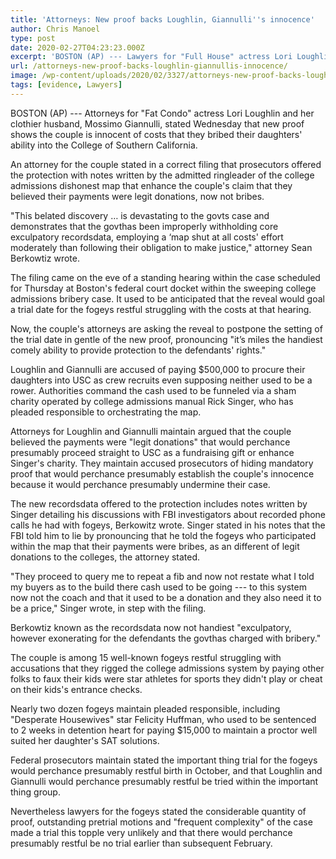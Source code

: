```yaml
---
title: 'Attorneys: New proof backs Loughlin, Giannulli''s innocence'
author: Chris Manoel
type: post
date: 2020-02-27T04:23:23.000Z
excerpt: 'BOSTON (AP) --- Lawyers for "Full House" actress Lori Loughlin and her fashion designer husband, Mossimo Giannulli, said Wednesday that new evidence shows the couple is innocent of charges that they bribed their daughters'' way into the University of Southern California.An attorney for the couple said in a legal filing that prosecutors provided the defense&hellip;'
url: /attorneys-new-proof-backs-loughlin-giannullis-innocence/
image: /wp-content/uploads/2020/02/3327/attorneys-new-proof-backs-loughlin-giannullis-innocence.jpg
tags: [evidence, Lawyers]
---
```


BOSTON (AP) --- Attorneys for "Fat Condo" actress Lori Loughlin and her clothier husband, Mossimo Giannulli, stated Wednesday that new proof shows the couple is innocent of costs that they bribed their daughters' ability into the College of Southern California.

An attorney for the couple stated in a correct filing that prosecutors offered the protection with notes written by the admitted ringleader of the college admissions dishonest map that enhance the couple's claim that they believed their payments were legit donations, now not bribes.

"This belated discovery … is devastating to the govts case and demonstrates that the govthas been improperly withholding core exculpatory recordsdata, employing a ‘map shut at all costs' effort moderately than following their obligation to make justice," attorney Sean Berkowtiz wrote.

The filing came on the eve of a standing hearing within the case scheduled for Thursday at Boston's federal court docket within the sweeping college admissions bribery case. It used to be anticipated that the reveal would goal a trial date for the fogeys restful struggling with the costs at that hearing.

Now, the couple's attorneys are asking the reveal to postpone the setting of the trial date in gentle of the new proof, pronouncing "it’s miles the handiest comely ability to provide protection to the defendants' rights."

Loughlin and Giannulli are accused of paying $500,000 to procure their daughters into USC as crew recruits even supposing neither used to be a rower. Authorities command the cash used to be funneled via a sham charity operated by college admissions manual Rick Singer, who has pleaded responsible to orchestrating the map.

Attorneys for Loughlin and Giannulli maintain argued that the couple believed the payments were "legit donations" that would perchance presumably proceed straight to USC as a fundraising gift or enhance Singer's charity. They maintain accused prosecutors of hiding mandatory proof that would perchance presumably establish the couple's innocence because it would perchance presumably undermine their case.

The new recordsdata offered to the protection includes notes written by Singer detailing his discussions with FBI investigators about recorded phone calls he had with fogeys, Berkowitz wrote. Singer stated in his notes that the FBI told him to lie by pronouncing that he told the fogeys who participated within the map that their payments were bribes, as an different of legit donations to the colleges, the attorney stated.

"They proceed to query me to repeat a fib and now not restate what I told my buyers as to the build there cash used to be going --- to this system now not the coach and that it used to be a donation and they also need it to be a price," Singer wrote, in step with the filing.

Berkowtiz known as the recordsdata now not handiest "exculpatory, however exonerating for the defendants the govthas charged with bribery."

The couple is among 15 well-known fogeys restful struggling with accusations that they rigged the college admissions system by paying other folks to faux their kids were star athletes for sports they didn't play or cheat on their kids's entrance checks.

Nearly two dozen fogeys maintain pleaded responsible, including "Desperate Housewives" star Felicity Huffman, who used to be sentenced to 2 weeks in detention heart for paying $15,000 to maintain a proctor well suited her daughter's SAT solutions.

Federal prosecutors maintain stated the important thing trial for the fogeys would perchance presumably restful birth in October, and that Loughlin and Giannulli would perchance presumably restful be tried within the important thing group.

Nevertheless lawyers for the fogeys stated the considerable quantity of proof, outstanding pretrial motions and "frequent complexity" of the case made a trial this topple very unlikely and that there would perchance presumably restful be no trial earlier than subsequent February.
